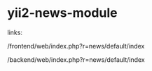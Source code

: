 # yii2-news-module

links:

/frontend/web/index.php?r=news/default/index

/backend/web/index.php?r=news/default/index

